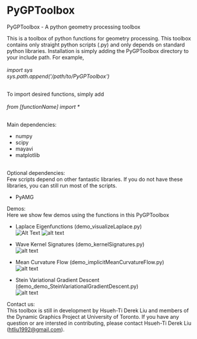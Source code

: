 # PyGPToolbox
PyGPToolbox - A python geometry processing toolbox

This is a toolbox of python functions for geometry processing. This toolbox contains only straight python scripts (.py) and only depends on standard python libraries. Installation is simply adding the PyGPToolbox directory to your include path. For example,<br /><br />
_import sys_ <br />
_sys.path.append('/path/to/PyGPToolbox')_<br /><br />

To import desired functions, simply add <br /><br />
_from [functionName] import *_<br /><br />

Main dependencies: <br />
- numpy<br />
- scipy<br />
- mayavi<br />
- matplotlib<br /><br />

Optional dependencies: <br />
Few scripts depend on other fantastic libraries. If you do not have these libraries, you can still run most of the scripts. <br />
- PyAMG <br />

Demos: <br />
Here we show few demos using the functions in this PyGPToolbox<br />
- Laplace Eigenfunctions (demo_visualizeLaplace.py)<br />
![Alt Text](https://github.com/htliu1992/PyGPToolbox/raw/master/figures/LaplaceModes.gif)
![alt text](https://github.com/htliu1992/PyGPToolbox/tree/master/figures/LaplaceModes.gif)

- Wave Kernel Signatures (demo_kernelSignatures.py)<br />
![alt text](https://github.com/htliu1992/PyGPToolbox/tree/master/figures/WKS.gif)

- Mean Curvature Flow (demo_implicitMeanCurvatureFlow.py)<br />
![alt text](https://github.com/htliu1992/PyGPToolbox/tree/master/figures/implicitMCF.gif)

- Stein Variational Gradient Descent (demo_demo_SteinVariationalGradientDescent.py)<br />
![alt text](https://github.com/htliu1992/PyGPToolbox/tree/master/figures/SVGD.gif)

Contact us:<br />
This toolbox is still in development by Hsueh-Ti Derek Liu and members of the Dynamic Graphics Project at University of Toronto. If you have any question or are intersted in contributing, please contact Hsueh-Ti Derek Liu (htliu1992@gmail.com).
